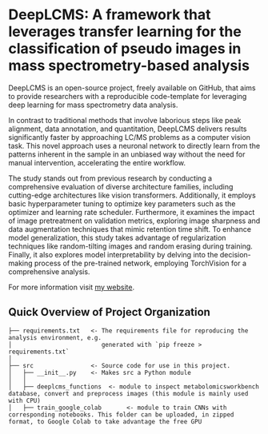 DeepLCMS: A framework that leverages transfer learning for the classification of pseudo images in mass spectrometry-based analysis
==============================

DeepLCMS is an open-source project, freely available on GitHub, that aims to provide researchers with a reproducible code-template for leveraging deep learning for mass spectrometry data analysis.

In contrast to traditional methods that involve laborious steps like peak alignment, data annotation, and quantitation, DeepLCMS delivers results significantly faster by approaching LC/MS problems as a computer vision task. This novel approach uses a neuronal network to directly learn from the patterns inherent in the sample in an unbiased way without the need for manual intervention, accelerating the entire workflow.

The study stands out from previous research by conducting a comprehensive evaluation of diverse architecture families, including cutting-edge architectures like vision transformers. Additionally, it employs basic hyperparameter tuning to optimize key parameters such as the optimizer and learning rate scheduler. Furthermore, it examines the impact of image pretreatment on validation metrics, exploring image sharpness and data augmentation techniques that mimic retention time shift. To enhance model generalization, this study takes advantage of regularization techniques like random-tilting images and random erasing during training. Finally, it also explores model interpretability by delving into the decision-making process of the pre-trained network, employing TorchVision for a comprehensive analysis.

For more information visit [my website](https://adamcseresznye.github.io/blog/projects/DeepLCMS/DeepLCMS.html).

Quick Overview of Project Organization
------------

    ├── requirements.txt   <- The requirements file for reproducing the analysis environment, e.g.
    │                         generated with `pip freeze > requirements.txt`
    │
    ├── src                <- Source code for use in this project.
    │   ├── __init__.py    <- Makes src a Python module
    │   │
    │   ├── deeplcms_functions  <- module to inspect metabolomicsworkbench database, convert and preprocess images (this module is mainly used with CPU)
    │   ├── train_google_colab       <- module to train CNNs with corresponding notebooks. This folder can be uploaded, in zipped format, to Google Colab to take advantage the free GPU

